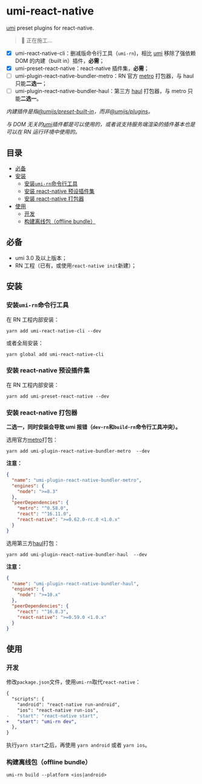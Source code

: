# umi-react-native

[umi](https://umijs.org/) preset plugins for react-native.

> 👷 正在施工...

- [x] umi-react-native-cli：删减版命令行工具（`umi-rn`)，相比 [umi](https://umijs.org/) 移除了强依赖 DOM 的内建（built in）插件，**必需**；
- [x] umi-preset-react-native：react-native 插件集，**必需**；
- [ ] umi-plugin-react-native-bundler-metro：RN 官方 [metro](https://facebook.github.io/metro/) 打包器，与 haul 只能**二选一**；
- [ ] umi-plugin-react-native-bundler-haul：第三方 [haul](https://github.com/callstack/haul) 打包器，与 metro 只能**二选一**。

_内建插件是指[@umijs/preset-built-in](https://github.com/umijs/umi/tree/master/packages/preset-built-in)，而非[@umijs/plugins](https://github.com/umijs/plugins)。_

_与 DOM 无关的[umi](https://umijs.org/)插件都是可以使用的，或者说支持服务端渲染的插件基本也是可以在 RN 运行环境中使用的。_

## 目录

- [必备](#%E5%BF%85%E5%A4%87)
- [安装](#%E5%AE%89%E8%A3%85)
  - [安装`umi-rn`命令行工具](#%E5%AE%89%E8%A3%85umi-rn%E5%91%BD%E4%BB%A4%E8%A1%8C%E5%B7%A5%E5%85%B7)
  - [安装 react-native 预设插件集](#%E5%AE%89%E8%A3%85-react-native-%E9%A2%84%E8%AE%BE%E6%8F%92%E4%BB%B6%E9%9B%86)
  - [安装 react-native 打包器](#%E5%AE%89%E8%A3%85-react-native-%E6%89%93%E5%8C%85%E5%99%A8)
- [使用](#%E4%BD%BF%E7%94%A8)
  - [开发](#%E5%BC%80%E5%8F%91)
  - [构建离线包（offline bundle）](#%E6%9E%84%E5%BB%BA%E7%A6%BB%E7%BA%BF%E5%8C%85offline-bundle)

## 必备

- umi 3.0 及以上版本；
- RN 工程（已有，或使用`react-native init`新建）；

## 安装

### 安装`umi-rn`命令行工具

在 RN 工程内部安装：

```npm
yarn add umi-react-native-cli --dev
```

或者全局安装：

```npm
yarn global add umi-react-native-cli
```

### 安装 react-native 预设插件集

在 RN 工程内部安装：

```npm
yarn add umi-preset-react-native --dev
```

### 安装 react-native 打包器

**二选一，同时安装会导致 umi 报错（`dev-rn`和`build-rn`命令行工具冲突）。**

选用官方[metro](https://facebook.github.io/metro/)打包：

```npm
yarn add umi-plugin-react-native-bundler-metro  --dev
```

**注意：**

```json
{
  "name": "umi-plugin-react-native-bundler-metro",
  "engines": {
    "node": ">=8.3"
  },
  "peerDependencies": {
    "metro": "^0.58.0",
    "react": "^16.11.0",
    "react-native": ">=0.62.0-rc.0 <1.0.x"
  }
}
```

选用第三方[haul](https://github.com/callstack/haul)打包：

```npm
yarn add umi-plugin-react-native-bundler-haul  --dev
```

**注意：**

```json
{
  "name": "umi-plugin-react-native-bundler-haul",
  "engines": {
    "node": ">=10.x"
  },
  "peerDependencies": {
    "react": "^16.8.3",
    "react-native": ">=0.59.0 <1.0.x"
  }
}
```

## 使用

### 开发

修改`package.json`文件，使用`umi-rn`取代`react-native`：

```diff
{
  "scripts": {
    "android": "react-native run-android",
    "ios": "react-native run-ios",
-   "start": "react-native start",
+   "start": "umi-rn dev",
  },
}
```

执行`yarn start`之后，再使用 `yarn android` 或者 `yarn ios`。

### 构建离线包（offline bundle）

```shell
umi-rn build --platform <ios|android>
```
